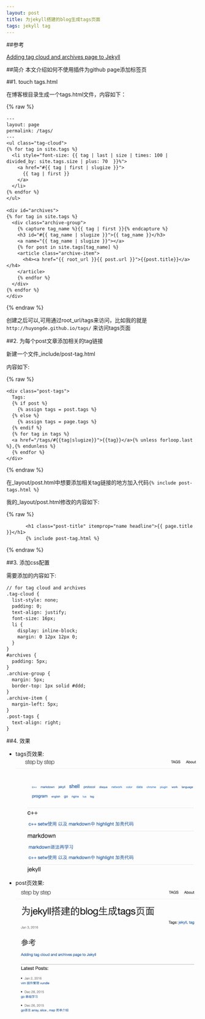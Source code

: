 ```yaml
---
layout: post
title: 为jekyll搭建的blog生成tags页面
tags: jekyll tag
---
```


##参考

[Adding tag cloud and archives page to Jekyll](http://blog.meinside.pe.kr/Adding-tag-cloud-and-archives-page-to-Jekyll/)

##简介
本文介绍如何不使用插件为github page添加标签页

##1. touch tags.html

在博客根目录生成一个tags.html文件，内容如下：


{% raw %}
```
---
layout: page
permalink: /tags/
---
<ul class="tag-cloud">
{% for tag in site.tags %}
  <li style="font-size: {{ tag | last | size | times: 100 | divided_by: site.tags.size | plus: 70  }}%">
    <a href="#{{ tag | first | slugize }}">
      {{ tag | first }}
    </a>
  </li>
{% endfor %}
</ul>

<div id="archives">
{% for tag in site.tags %}
  <div class="archive-group">
    {% capture tag_name %}{{ tag | first }}{% endcapture %}
    <h3 id="#{{ tag_name | slugize }}">{{ tag_name }}</h3>
    <a name="{{ tag_name | slugize }}"></a>
    {% for post in site.tags[tag_name] %}
    <article class="archive-item">
      <h4><a href="{{ root_url }}{{ post.url }}">{{post.title}}</a></h4>
    </article>
    {% endfor %}
  </div>
{% endfor %}
</div>

```
{% endraw %}

创建之后可以,可用通过root_url/tags来访问，比如我的就是`http://huyongde.github.io/tags/` 来访问tags页面

##2. 为每个post文章添加相关的tag链接

新建一个文件_include/post-tag.html

内容如下:

{% raw %}
```
<div class="post-tags">
  Tags: 
  {% if post %}
    {% assign tags = post.tags %}
  {% else %}
    {% assign tags = page.tags %}
  {% endif %}
  {% for tag in tags %}
  <a href="/tags/#{{tag|slugize}}">{{tag}}</a>{% unless forloop.last %},{% endunless %}
  {% endfor %}
</div>

```
{% endraw %}

在_layout/post.html中想要添加相关tag链接的地方加入代码`{% include post-tags.html %}`

我的_layout/post.html修改的内容如下:

{% raw %}
```
       <h1 class="post-title" itemprop="name headline">{{ page.title }}</h1>
       {% include post-tag.html %}
```
{% endraw %}

##3. 添加css配置

需要添加的内容如下:

```
// for tag cloud and archives
.tag-cloud {
  list-style: none;
  padding: 0;
  text-align: justify; 
  font-size: 16px;
  li {
    display: inline-block;
    margin: 0 12px 12px 0; 
  }
}
#archives {
  padding: 5px;
}
.archive-group {
  margin: 5px;
  border-top: 1px solid #ddd;
}
.archive-item {
  margin-left: 5px;
}
.post-tags {
  text-align: right;
}
```

##4. 效果

* tags页效果: ![tags](/image/tags.png)

* post页效果: ![post](/image/post.png)




